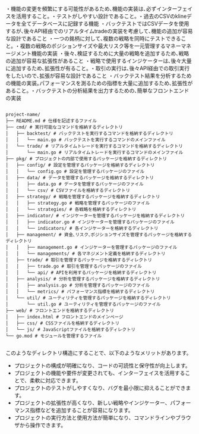 

・機能の変更を頻繁にする可能性があるため､機能の実装は､必ずインターフェイスを活用すること｡
・テストがしやすい設計であること｡
・過去のCSVのklineデータを全てデータベースに記録する機能
・バックテストではCSVデータを使用するが､後々API経由でのリアルタイムtradeの実装を考慮して､機能の追加が容易な設計であること
・一つの銘柄に対して､複数の戦略を同時にテストできること｡
・複数の戦略のポジションサイズや最大リスク等を一元管理するマネーマネージメント機能の実装
・後々､検証するために大量の戦略を追加するため､戦略の追加が容易な拡張性があること
・戦略で使用するインジケーターは､後々大量に追加するため､拡張性が有ること｡
・取引の実行は､後々API経由での取引実行をしたいので､拡張が容易な設計であること
・バックテスト結果を分析するための機能の実装｡パフォーマンスを測るための指標を大量に追加するため､拡張性があること｡
・バックテストの分析結果を出力するための､簡単なフロントエンドの実装

```

project-name/
├── README.md # 仕様を記述するファイル
├── cmd/ # 実行可能なコマンドを格納するディレクトリ
│   ├── backtest/ # バックテストを実行するコマンドを格納するディレクトリ
│   │   └── main.go # バックテストを実行するコマンドのメインファイル
│   └── trade/ # リアルタイムトレードを実行するコマンドを格納するディレクトリ
│       └── main.go # リアルタイムトレードを実行するコマンドのメインファイル
├── pkg/ # プロジェクトの内部で使用するパッケージを格納するディレクトリ
│   ├── config/ # 設定を管理するパッケージを格納するディレクトリ
│   │   └── config.go # 設定を管理するパッケージのファイル
│   ├── data/ # データを管理するパッケージを格納するディレクトリ
│   │   ├── data.go # データを管理するパッケージのファイル
│   │   └── csv/ # CSVファイルを格納するディレクトリ
│   ├── strategy/ # 戦略を管理するパッケージを格納するディレクトリ
│   │   ├── strategy.go # 戦略を管理するパッケージのファイル
│   │   └── strategies/ # 各戦略を格納するディレクトリ
│   ├── indicator/ # インジケーターを管理するパッケージを格納するディレクトリ
│   │   ├── indicator.go # インジケーターを管理するパッケージのファイル
│   │   └── indicators/ # 各インジケーターを格納するディレクトリ
│   ├── management/ # 資金､リスク､ポジションサイズを管理するパッケージを格納するディレクトリ
│   │   ├── management.go # インジケーターを管理するパッケージのファイル
│   │   └── managements/ # 各マネジメント定義を格納するディレクトリ
│   ├── trade/ # 取引を管理するパッケージを格納するディレクトリ
│   │   ├── trade.go # 取引を管理するパッケージのファイル
│   │   └── api/ # APIを利用するパッケージを格納するディレクトリ
│   ├── analysis/ # 分析を管理するパッケージを格納するディレクトリ
│   │   ├── analysis.go # 分析を管理するパッケージのファイル
│   │   └── metrics/ # パフォーマンス指標を格納するディレクトリ
│   └── util/ # ユーティリティを管理するパッケージを格納するディレクトリ
│       └── util.go # ユーティリティを管理するパッケージのファイル
├── web/ # フロントエンドを格納するディレクトリ
│   ├── index.html # フロントエンドのメインページ
│   ├── css/ # CSSファイルを格納するディレクトリ
│   └── js/ # JavaScriptファイルを格納するディレクトリ
└── go.mod # モジュールを管理するファイル


```

このようなディレクトリ構造にすることで、以下のようなメリットがあります。

- プロジェクトの構成が明確になり、コードの可読性と保守性が向上します。
- プロジェクトの機能や要件が変更されても、インターフェイスを活用することで、柔軟に対応できます。
- プロジェクトのテストがしやすくなり、バグを最小限に抑えることができます。
- プロジェクトの拡張性が高くなり、新しい戦略やインジケーター、パフォーマンス指標などを追加することが容易になります。
- プロジェクトの実行方法と使用方法が簡単になり、コマンドラインやブラウザから操作できます。
